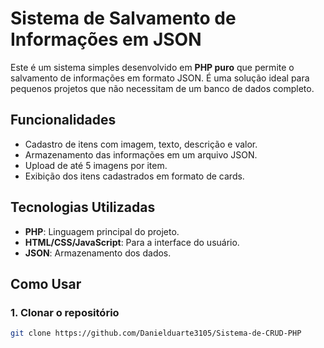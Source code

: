 # Sistema de Salvamento de Informações em JSON



Este é um sistema simples desenvolvido em **PHP puro** que permite o salvamento de informações em formato JSON. É uma solução ideal para pequenos projetos que não necessitam de um banco de dados completo.

## Funcionalidades

- Cadastro de itens com imagem, texto, descrição e valor.
- Armazenamento das informações em um arquivo JSON.
- Upload de até 5 imagens por item.
- Exibição dos itens cadastrados em formato de cards.


## Tecnologias Utilizadas

- **PHP**: Linguagem principal do projeto.
- **HTML/CSS/JavaScript**: Para a interface do usuário.
- **JSON**: Armazenamento dos dados.

## Como Usar

### 1. Clonar o repositório

```bash
git clone https://github.com/Danielduarte3105/Sistema-de-CRUD-PHP
